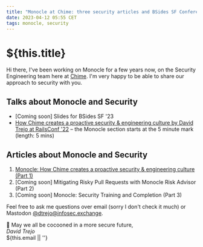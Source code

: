 ```yaml
---
title: "Monocle at Chime: three security articles and BSides SF Conference slides"
date: 2023-04-12 05:55 CET
tags: monocle, security
---
```

# ${this.title}

Hi there, 
I've been working on Monocle for a few years now, on the Security Engineering team here at [Chime](https://www.chime.com).
I'm very happy to be able to share our approach to security with you.

## Talks about Monocle and Security
- [Coming soon] Slides for BSides SF '23
- [How Chime creates a proactive security & engineering culture by David Trejo at RailsConf '22](https://www.youtube.com/watch?v=TmRyZ7FB-HA) – the Monocle section starts at the 5 minute mark (length: 5 mins)

## Articles about Monocle and Security
1. [Monocle: How Chime creates a proactive security & engineering culture (Part 1)](https://medium.com/life-at-chime/monocle-how-chime-creates-a-proactive-security-engineering-culture-part-1-dedd3846127f)
2. [Coming soon] Mitigating Risky Pull Requests with Monocle Risk Advisor (Part 2)
3. [Coming soon] Monocle: Security Training and Completion (Part 3)

Feel free to ask me questions over email (sorry I don't check it much) or Mastodon <a href="https://infosec.exchange/@dtrejo">@dtrejo@infosec.exchange</a>.

🥂 May we all be cocooned in a more secure future,  
_David Trejo_  
${this.email || ''}
